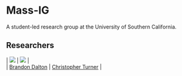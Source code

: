 # Mass-IG  
A student-led research group at the University of Southern California.

## Researchers  
| <img src="https://avatars2.githubusercontent.com/u/22716543?v=4&s=200" /> | <img src="https://avatars3.githubusercontent.com/u/2086667?v=4&s=200" /> |   
| [Brandon Dalton](https://github.com/Brandon7CC) | [Christopher Turner](https://github.com/christopherturner) |  
